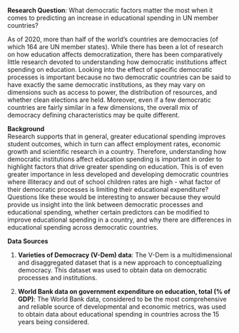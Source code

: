 **Research Question**:  What democratic factors matter the most when it comes to predicting an increase in educational spending in UN member countries?

As of 2020, more than half of the world’s countries are democracies (of which 164 are UN member states). While there has been a lot of research on how education affects democratization, there has been comparatively little research devoted to understanding how democratic
institutions affect spending on education. Looking into the effect of specific democratic processes is important because no two democratic countries can be said to have exactly the
same democratic institutions, as they may vary on dimensions such as access to power, the
distribution of resources, and whether clean elections are held. Moreover, even if a few democratic countries are fairly similar in a few dimensions, the overall mix of democracy defining characteristics may be quite different.

**Background** <br>
Research supports that in general, greater educational spending improves student outcomes,
which in turn can affect employment rates, economic growth and scientific research in a
country. Therefore, understanding how democratic institutions affect education spending
is important in order to highlight factors that drive greater spending on education. This
is of even greater importance in less developed and developing democratic countries where
illiteracy and out of school children rates are high - what factor of their democratic processes is limiting their educational expenditure? Questions like these would be interesting
to answer because they would provide us insight into the link between democratic processes
and educational spending, whether certain predictors can be modified to improve educational spending in a country, and why there are differences in educational spending across
democratic countries.

**Data Sources**
1. **Varieties of Democracy (V-Dem) data**: The V-Dem is a multidimensional and
disaggregated dataset that is a new approach to conceptualizing democracy. This
dataset was used to obtain data on democratic processes and institutions.

2. **World Bank data on government expenditure on education, total (% of
GDP)**: The World Bank data, considered to be the most comprehensive and reliable source of developmental and economic metrics, was used to obtain data about
educational spending in countries across the 15 years being considered.
